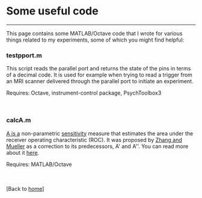 # Some useful code

---

This page contains some MATLAB/Octave code that I wrote for various things related to my experiments, some of which you might find helpful:

### testpport.m

This script reads the parallel port and returns the state of the pins in terms of a decimal code. It is used for example when trying to read a trigger from an MRI scanner delivered through the parallel port to initiate an experiment.

Requires: Octave, instrument-control package, PsychToolbox3 

<br>

### calcA.m

[A is a](https://en.wikipedia.org/wiki/Law_of_identity) non-parametric [sensitivity](https://en.wikipedia.org/wiki/Detection_theory#Sensitivity_or_discriminability) measure that estimates the area under the receiver operating characteristic (ROC). It was proposed by [Zhang and Mueller](https://doi.org/10.1007/s11336-003-1119-8) as a correction to its predecessors, A' and A''. You can read more about it [here](https://sites.google.com/a/mtu.edu/whynotaprime/).

Requires: MATLAB/Octave


<br><br>[Back to [home](index.md)]
